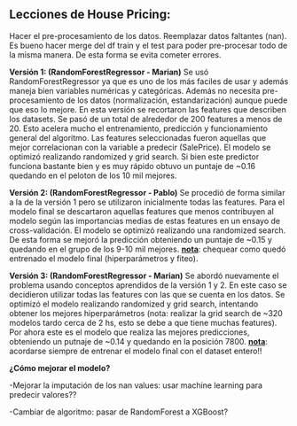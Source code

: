 ## Lecciones de House Pricing:

Hacer el pre-procesamiento de los datos. Reemplazar datos faltantes (nan).
Es bueno hacer merge del df train y el test para poder pre-procesar todo de la misma manera.
De esta forma se evita cometer errores.

**Versión 1: (RandomForestRegressor - Marian)**
Se usó RandomForestRegressor ya que es uno de los más faciles de usar y además maneja bien variables numéricas y categóricas.
Además no necesita pre-procesamiento de los datos (normalización, estandarización) aunque puede que eso lo mejore.
En esta versión se recortaron las features que describen los datasets. Se pasó de un total de alrededor de 200 features a menos de 20. 
Esto acelera mucho el entrenamiento, predicción y funcionamiento general del algoritmo. Las features seleccionadas fueron aquellas
que mejor correlacionan con la variable a predecir (SalePrice). El modelo se optimizó realizando randomized y grid search.
Si bien este predictor funciona bastante bien y es muy rápido obtuvo un puntaje de ~0.16 quedando en el peloton de los 10 mil mejores.

**Versión 2: (RandomForestRegressor - Pablo)**
Se procedió de forma similar a la de la versión 1 pero se utilizaron inicialmente todas las features. 
Para el modelo final se descartaron aquellas features que menos contribuyen al modelo según las importancias medias de estas features
en un ensayo de cross-validación. El modelo se optimizó realizando una randomized search. 
De esta forma se mejoró la predicción obteniendo un puntaje de ~0.15 y quedando en el grupo de los 9-10 mil mejores.
**<ins>nota</ins>**: chequear como quedó entrenado el modelo final (hiperparámetros y fiteo).

**Versión 3: (RandomForestRegressor - Marian)**
Se abordó nuevamente el problema usando conceptos aprendidos de la versión 1 y 2. En este caso se decidieron utilizar todas las
features con las que se cuenta en los datos. Se optimizó el modelo realizando randomized y grid search, intentando obtener
los mejores hiperparámetros (nota: realizar la grid search de ~320 modelos tardo cerca de 2 hs, esto se debe a que tiene muchas features).
Por ahora este es el modelo que realiza las mejores predicciones, obteniendo un putnaje de ~0.14 y quedando en la posición 7800.
**<ins>nota</ins>**: acordarse siempre de entrenar el modelo final con el dataset entero!!


**¿Cómo mejorar el modelo?**

-Mejorar la imputación de los nan values: usar machine learning para predecir valores??

-Cambiar de algoritmo: pasar de RandomForest a XGBoost?
